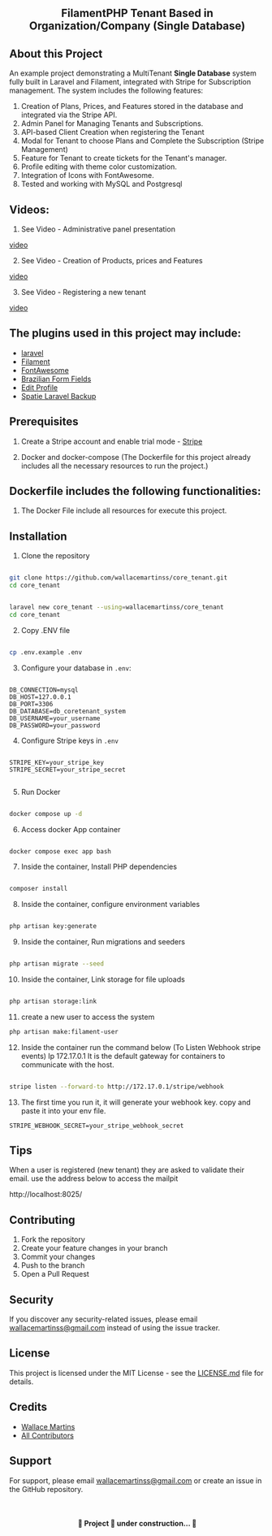 <p align="center">
    <h2 align="center">
        FilamentPHP Tenant Based in Organization/Company (<b>Single Database</b>)
    </h2>
</p>

## About this Project

An example project demonstrating a MultiTenant <b>Single Database</b> system fully built in Laravel and Filament, integrated with Stripe for Subscription management. The system includes the following features:

1. Creation of Plans, Prices, and Features stored in the database and integrated via the Stripe API.
2. Admin Panel for Managing Tenants and Subscriptions.
3. API-based Client Creation when registering the Tenant
4. Modal for Tenant to choose Plans and Complete the Subscription (Stripe Management)
5. Feature for Tenant to create tickets for the Tenant's manager.
6. Profile editing with theme color customization.
7. Integration of Icons with FontAwesome.
8. Tested and working with MySQL and Postgresql

## Videos:

1. See Video - Administrative panel presentation

[video](https://youtu.be/mjXOp9EMKj4)

2. See Video - Creation of Products, prices and Features

[video](https://youtu.be/52wDWiFtNxw)

3. See Video - Registering a new tenant

[video](https://youtu.be/LJdqvMkynlU)

## The plugins used in this project may include:

-   [laravel](https://github.com/laravel/framework)
-   [Filament](https://github.com/filamentphp/filament)
-   [FontAwesome](https://v2.filamentphp.com/tricks/use-font-awesome-or-any-other-icon-set)
-   [Brazilian Form Fields](https://filamentphp.com/plugins/leandrocfe-brazilian-form-fields)
-   [Edit Profile](https://filamentphp.com/plugins/joaopaulolndev-edit-profile)
-   [Spatie Laravel Backup](https://filamentphp.com/plugins/shuvroroy-spatie-laravel-backup)

## Prerequisites

1. Create a Stripe account and enable trial mode - [Stripe](https://stripe.com/)

2. Docker and docker-compose (The Dockerfile for this project already includes all the necessary resources to run the project.)

## Dockerfile includes the following functionalities:

1. The Docker File include all resources for execute this project.

## Installation

1. Clone the repository

```bash

git clone https://github.com/wallacemartinss/core_tenant.git
cd core_tenant

```

```bash

laravel new core_tenant --using=wallacemartinss/core_tenant
cd core_tenant

```

2. Copy .ENV file

```bash

cp .env.example .env

```

3. Configure your database in `.env`:

```

DB_CONNECTION=mysql
DB_HOST=127.0.0.1
DB_PORT=3306
DB_DATABASE=db_coretenant_system
DB_USERNAME=your_username
DB_PASSWORD=your_password

```

4. Configure Stripe keys in `.env`

```

STRIPE_KEY=your_stripe_key
STRIPE_SECRET=your_stripe_secret


```

5. Run Docker

```bash

docker compose up -d

```

6. Access docker App container

```bash

docker compose exec app bash

```

7. Inside the container, Install PHP dependencies

```bash

composer install

```

8. Inside the container, configure environment variables

```bash

php artisan key:generate

```

9. Inside the container, Run migrations and seeders

```bash

php artisan migrate --seed

```

10. Inside the container, Link storage for file uploads

```bash

php artisan storage:link

```

11. create a new user to access the system

```bash
php artisan make:filament-user
```

12. Inside the container run the command below (To Listen Webhook stripe events) Ip 172.17.0.1 It is the default gateway for containers to communicate with the host.

```bash

stripe listen --forward-to http://172.17.0.1/stripe/webhook

```

13. The first time you run it, it will generate your webhook key. copy and paste it into your env file.

```
STRIPE_WEBHOOK_SECRET=your_stripe_webhook_secret

```

## Tips

When a user is registered (new tenant) they are asked to validate their email. use the address below to access the mailpit

http://localhost:8025/

## Contributing

1. Fork the repository
2. Create your feature changes in your branch
3. Commit your changes
4. Push to the branch
5. Open a Pull Request

## Security

If you discover any security-related issues, please email wallacemartinss@gmail.com instead of using the issue tracker.

## License

This project is licensed under the MIT License - see the [LICENSE.md](LICENSE.md) file for details.

## Credits

-   [Wallace Martins](https://github.com/wallacemartinss)
-   [All Contributors](../../contributors)

## Support

For support, please email wallacemartinss@gmail.com or create an issue in the GitHub repository.

<br>
    <h4 align="center">
        🚧  Project 🚀 under construction...  🚧
    </h4>
<br>
